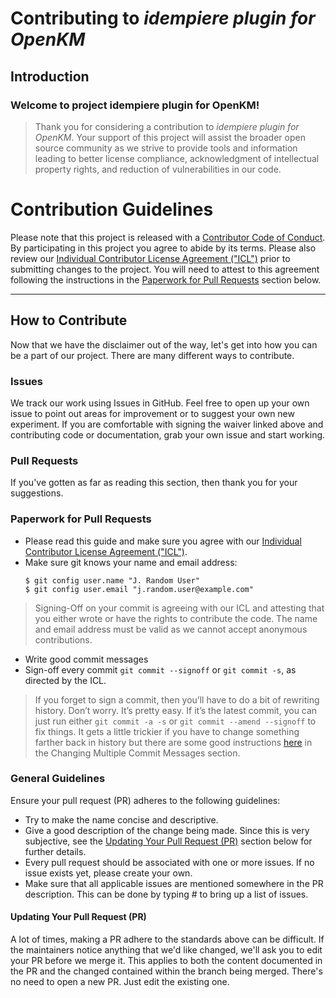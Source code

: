 ﻿# Contributing to *idempiere plugin for OpenKM*

## Introduction

### Welcome to project idempiere plugin for OpenKM!

>Thank you for considering a contribution to *idempiere plugin for OpenKM*. Your support of this project will assist the broader open source community as we strive to provide tools and information leading to better license compliance, acknowledgment of intellectual property rights, and reduction of vulnerabilities in our code.

# Contribution Guidelines

Please note that this project is released with a [Contributor Code of Conduct](CODE_OF_CONDUCT.md). By participating in this project you agree to abide by its terms. Please also review our [Individual Contributor License Agreement ("ICL")](INDIVIDUAL_CONTRIBUTOR_LICENSE.md) prior to submitting changes to the project.  You will need to attest to this agreement following the instructions in the [Paperwork for Pull Requests](#paperwork-for-pull-requests) section below.

---
## How to Contribute

Now that we have the disclaimer out of the way, let's get into how you can be a part of our project. There are many different ways to contribute.

### Issues

We track our work using Issues in GitHub. Feel free to open up your own issue to point out areas for improvement or to suggest your own new experiment. If you are comfortable with signing the waiver linked above and contributing code or documentation, grab your own issue and start working.

### Pull Requests

If you've gotten as far as reading this section, then thank you for your suggestions.

### Paperwork for Pull Requests

* Please read this guide and make sure you agree with our [Individual Contributor License Agreement ("ICL")](INDIVIDUAL_CONTRIBUTOR_LICENSE.md).
* Make sure git knows your name and email address:
   ```
   $ git config user.name "J. Random User"
   $ git config user.email "j.random.user@example.com"
   ```
> Signing-Off on your commit is agreeing with our ICL and attesting that you either wrote or have the rights to contribute the code. The name and email address must be valid as we cannot accept anonymous contributions.
* Write good commit messages
* Sign-off every commit `git commit --signoff` or `git commit -s`, as directed by the ICL.

> If you forget to sign a commit, then you’ll have to do a bit of rewriting history. Don’t worry. It’s pretty easy. If it’s the latest commit, you can just run either `git commit -a -s` or `git commit --amend --signoff` to fix things. It gets a little trickier if you have to change something farther back in history but there are some good instructions [here](https://git-scm.com/book/en/v2/Git-Tools-Rewriting-History) in the Changing Multiple Commit Messages section.

### General Guidelines

Ensure your pull request (PR) adheres to the following guidelines:

* Try to make the name concise and descriptive.
* Give a good description of the change being made. Since this is very subjective, see the [Updating Your Pull Request (PR)](#updating-your-pull-request-pr) section below for further details.
* Every pull request should be associated with one or more issues. If no issue exists yet, please create your own.
* Make sure that all applicable issues are mentioned somewhere in the PR description. This can be done by typing # to bring up a list of issues.

#### Updating Your Pull Request (PR)

A lot of times, making a PR adhere to the standards above can be difficult. If the maintainers notice anything that we'd like changed, we'll ask you to edit your PR before we merge it. This applies to both the content documented in the PR and the changed contained within the branch being merged. There's no need to open a new PR. Just edit the existing one.

[email]: mailto:opensource@optum.com
